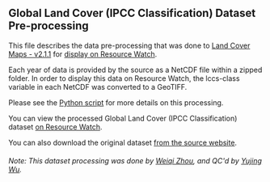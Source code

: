 ## Global Land Cover (IPCC Classification) Dataset Pre-processing
This file describes the data pre-processing that was done to [Land Cover Maps - v2.1.1](https://cds.climate.copernicus.eu/cdsapp#!/dataset/satellite-land-cover?tab=overview) for [display on Resource Watch](https://resourcewatch.org/data/explore/0851d568-0960-4e21-b954-0d4f9d8854f9).

Each year of data is provided by the source as a NetCDF file within a zipped folder. In order to display this data on Resource Watch, the lccs-class variable in each NetCDF was converted to a GeoTIFF.

Please see the [Python script](https://github.com/resource-watch/data-pre-processing/blob/master/soc_068b_rw2_global_land_cover/soc_068b_rw2_global_land_cover_processing.py) for more details on this processing.

You can view the processed Global Land Cover (IPCC Classification) dataset [on Resource Watch](https://resourcewatch.org/data/explore/0851d568-0960-4e21-b954-0d4f9d8854f9).

You can also download the original dataset [from the source website](http://maps.elie.ucl.ac.be/CCI/viewer/).

###### Note: This dataset processing was done by [Weiqi Zhou](https://www.wri.org/profile/weiqi-zhou), and QC'd by [Yujing Wu](https://www.wri.org/profile/yujing-wu).
